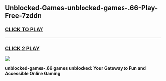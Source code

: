 
## Unblocked-Games-unblocked-games-.66-Play-Free-7zddn
<h3>
<a href="https://premium76.site?title=unblocked-games-.66&ref=18A1">CLICK TO PLAY</a></h3>
<hr>

<h3>
<a href="https://premium76.site?title=unblocked-games-.66&ref=18A1">CLICK 2 PLAY</a>
  
</h3>

<a href="https://premium76.site?title=unblocked-games-.66&ref=18A1"><img src="https://clearcache.store/games.png"></a>


**unblocked-games-.66 games unblocked: Your Gateway to Fun and Accessible Online Gaming**
